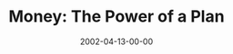 ---
layout: message
category: message
series: "Handle with Care"
title: "Money: The Power of a Plan"
date: 2002-04-13-00-00
message_id: 286
audio: "http://s3.amazonaws.com/crossroads-media/message/audio/Power_of_a_Plan.mp3"
audio-duration: "38:58"
explicit: false
---